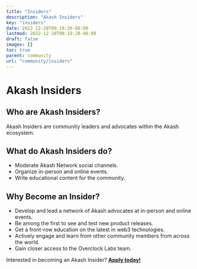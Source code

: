```yaml
---
title: "Insiders"
description: "Akash Insiders"
key: "insiders"
date: 2022-12-28T00:19:20-08:00
lastmod: 2022-12-28T00:19:20-08:00
draft: false
images: []
toc: true
parent: community
url: "community/insiders"
---
```

# Akash Insiders

## Who are Akash Insiders?
Akash Insiders are community leaders and advocates within the Akash ecosystem.

## What do Akash Insiders do?
- Moderate Akash Network social channels.
- Organize in-person and online events.
- Write educational content for the community.

## Why Become an Insider?
- Develop and lead a network of Akash advocates at in-person and online events.
- Be among the first to see and test new product releases.
- Get a front-row education on the latest in web3 technologies.
- Actively engage and learn from other community members from across the world.
- Gain closer access to the Overclock Labs team.

Interested in becoming an Akash Insider? **[Apply today!](https://akashnet.typeform.com/to/PXpRWgfD)**
